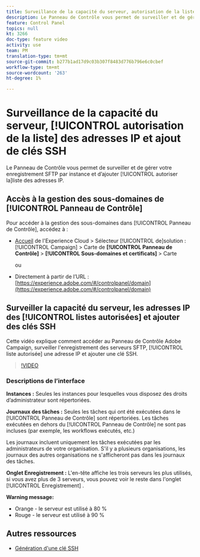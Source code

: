 ```yaml
---
title: Surveillance de la capacité du serveur, autorisation de la liste des adresses IP et ajout de clés SSH
description: Le Panneau de Contrôle vous permet de surveiller et de gérer votre enregistrement SFTP par instance et d’ajouter des adresses IP aux listes autorisées.
feature: Control Panel
topics: null
kt: 3266
doc-type: feature video
activity: use
team: PM
translation-type: tm+mt
source-git-commit: b277b1ad17d9c03b307f8483d776b796e6c0cbef
workflow-type: tm+mt
source-wordcount: '263'
ht-degree: 1%

---
```



# Surveillance de la capacité du serveur, [!UICONTROL autorisation de la liste] des adresses IP et ajout de clés SSH

Le Panneau de Contrôle vous permet de surveiller et de gérer votre enregistrement SFTP par instance et d’ajouter [!UICONTROL autoriser la]liste des adresses IP.

## Accès à la gestion des sous-domaines de [!UICONTROL Panneau de Contrôle]

Pour accéder à la gestion des sous-domaines dans [!UICONTROL Panneau de Contrôle], accédez à :

* [Accueil](https://experience.adobe.com/#/home) de l&#39;Experience Cloud > Sélecteur [!UICONTROL de]solution : [!UICONTROL Campaign] > Carte de **[!UICONTROL Panneau de Contrôle]** > **[!UICONTROL Sous-domaines et certificats]** > Carte

   ou
* Directement à partir de l’URL : [https://experience.adobe.com/#/controlpanel/domain](https://experience.adobe.com/#/controlpanel/domain)

## Surveiller la capacité du serveur, les adresses IP des [!UICONTROL listes autorisées] et ajouter des clés SSH

Cette vidéo explique comment accéder au Panneau de Contrôle Adobe Campaign, surveiller l&#39;enregistrement des serveurs SFTP, [!UICONTROL liste autorisée] une adresse IP et ajouter une clé SSH.

>[!VIDEO](https://video.tv.adobe.com/v/27270?quality=12)

### Descriptions de l’interface

**Instances :** Seules les instances pour lesquelles vous disposez des droits d’administrateur sont répertoriées.

**Journaux des tâches :** Seules les tâches qui ont été exécutées dans le [!UICONTROL Panneau de Contrôle] sont répertoriées. Les tâches exécutées en dehors du [!UICONTROL Panneau de Contrôle] ne sont pas incluses (par exemple, les workflows exécutés, etc.)

Les journaux incluent uniquement les tâches exécutées par les administrateurs de votre organisation. S&#39;il y a plusieurs organisations, les journaux des autres organisations ne s&#39;afficheront pas dans les journaux des tâches.

**Onglet Enregistrement :** L&#39;en-tête affiche les trois serveurs les plus utilisés, si vous avez plus de 3 serveurs, vous pouvez voir le reste dans l&#39;onglet [!UICONTROL Enregistrement] .

**Warning message:**

* Orange - le serveur est utilisé à 80 %
* Rouge - le serveur est utilisé à 90 %

## Autres ressources

* [Génération d&#39;une clé SSH](/help/administrating/control-panel/generate-ssh-key.md)
